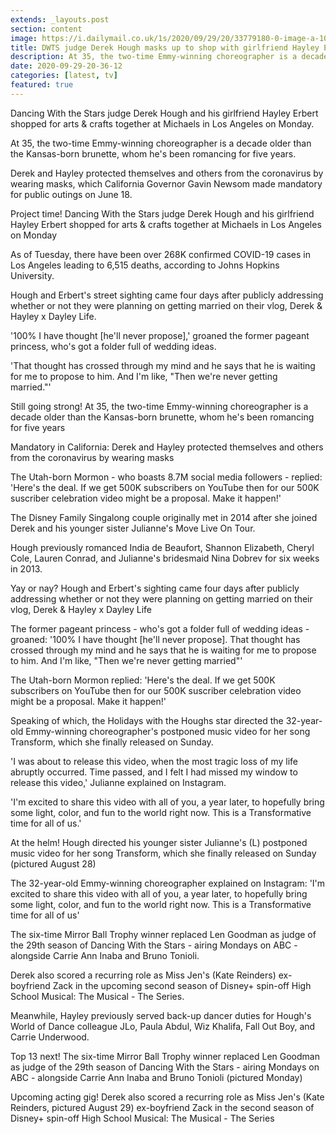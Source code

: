 ```yaml
---
extends: _layouts.post
section: content
image: https://i.dailymail.co.uk/1s/2020/09/29/20/33779180-0-image-a-100_1601407109750.jpg 
title: DWTS judge Derek Hough masks up to shop with girlfriend Hayley Erbert in LA 
description: At 35, the two-time Emmy-winning choreographer is a decade older than the Kansas-born brunette, whom hes been romancing for five years 
date: 2020-09-29-20-36-12 
categories: [latest, tv] 
featured: true 
--- 
```

Dancing With the Stars judge Derek Hough and his girlfriend Hayley Erbert shopped for arts & crafts together at Michaels in Los Angeles on Monday.

At 35, the two-time Emmy-winning choreographer is a decade older than the Kansas-born brunette, whom he's been romancing for five years.

Derek and Hayley protected themselves and others from the coronavirus by wearing masks, which California Governor Gavin Newsom made mandatory for public outings on June 18.  

Project time! Dancing With the Stars judge Derek Hough and his girlfriend Hayley Erbert shopped for arts & crafts together at Michaels in Los Angeles on Monday

As of Tuesday, there have been over 268K confirmed COVID-19 cases in Los Angeles leading to 6,515 deaths, according to Johns Hopkins University.

Hough and Erbert's street sighting came four days after publicly addressing whether or not they were planning on getting married on their vlog, Derek & Hayley x Dayley Life.

'100% I have thought [he'll never propose],' groaned the former pageant princess, who's got a folder full of wedding ideas.

'That thought has crossed through my mind and he says that he is waiting for me to propose to him. And I'm like, "Then we're never getting married."'  

Still going strong! At 35, the two-time Emmy-winning choreographer is a decade older than the Kansas-born brunette, whom he's been romancing for five years

Mandatory in California: Derek and Hayley protected themselves and others from the coronavirus by wearing masks

The Utah-born Mormon - who boasts 8.7M social media followers - replied: 'Here's the deal. If we get 500K subscribers on YouTube then for our 500K suscriber celebration video might be a proposal. Make it happen!'

The Disney Family Singalong couple originally met in 2014 after she joined Derek and his younger sister Julianne's Move Live On Tour.

Hough previously romanced India de Beaufort, Shannon Elizabeth, Cheryl Cole, Lauren Conrad, and Julianne's bridesmaid Nina Dobrev for six weeks in 2013. 

Yay or nay? Hough and Erbert's sighting came four days after publicly addressing whether or not they were planning on getting married on their vlog, Derek & Hayley x Dayley Life

The former pageant princess - who's got a folder full of wedding ideas - groaned: '100% I have thought [he'll never propose]. That thought has crossed through my mind and he says that he is waiting for me to propose to him. And I'm like, "Then we're never getting married"'

The Utah-born Mormon replied: 'Here's the deal. If we get 500K subscribers on YouTube then for our 500K suscriber celebration video might be a proposal. Make it happen!'

Speaking of which, the Holidays with the Houghs star directed the 32-year-old Emmy-winning choreographer's postponed music video for her song Transform, which she finally released on Sunday.

'I was about to release this video, when the most tragic loss of my life abruptly occurred. Time passed, and I felt I had missed my window to release this video,' Julianne explained on Instagram.

'I'm excited to share this video with all of you, a year later, to hopefully bring some light, color, and fun to the world right now. This is a Transformative time for all of us.'

At the helm! Hough directed his younger sister Julianne's (L) postponed music video for her song Transform, which she finally released on Sunday (pictured August 28)

The 32-year-old Emmy-winning choreographer explained on Instagram: 'I'm excited to share this video with all of you, a year later, to hopefully bring some light, color, and fun to the world right now. This is a Transformative time for all of us'

The six-time Mirror Ball Trophy winner replaced Len Goodman as judge of the 29th season of Dancing With the Stars - airing Mondays on ABC - alongside Carrie Ann Inaba and Bruno Tonioli.

Derek also scored a recurring role as Miss Jen's (Kate Reinders) ex-boyfriend Zack in the upcoming second season of Disney+ spin-off High School Musical: The Musical - The Series.

Meanwhile, Hayley previously served back-up dancer duties for Hough's World of Dance colleague JLo, Paula Abdul, Wiz Khalifa, Fall Out Boy, and Carrie Underwood.

Top 13 next! The six-time Mirror Ball Trophy winner replaced Len Goodman as judge of the 29th season of Dancing With the Stars - airing Mondays on ABC - alongside Carrie Ann Inaba and Bruno Tonioli (pictured Monday)

Upcoming acting gig! Derek also scored a recurring role as Miss Jen's (Kate Reinders, pictured August 29) ex-boyfriend Zack in the second season of Disney+ spin-off High School Musical: The Musical - The Series

